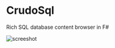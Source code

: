 # CrudoSql
Rich SQL database content browser in F#

![screeshot](https://user-images.githubusercontent.com/557579/52953456-32142900-3390-11e9-8721-68d02cc657a7.png)
